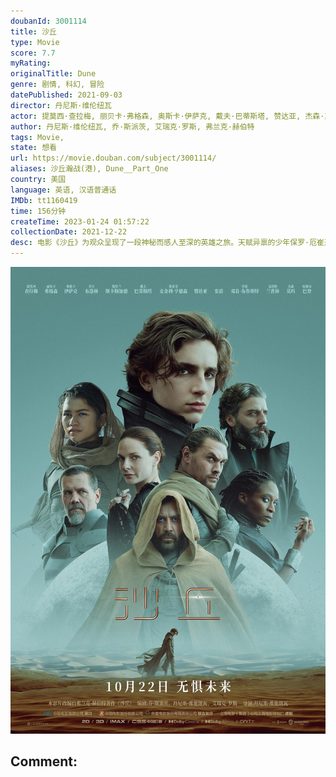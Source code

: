 ```yaml
---
doubanId: 3001114
title: 沙丘
type: Movie
score: 7.7
myRating: 
originalTitle: Dune
genre: 剧情, 科幻, 冒险
datePublished: 2021-09-03
director: 丹尼斯·维伦纽瓦
actor: 提莫西·查拉梅, 丽贝卡·弗格森, 奥斯卡·伊萨克, 戴夫·巴蒂斯塔, 赞达亚, 杰森·莫玛, 乔什·布洛林, 哈维尔·巴登, 斯特兰·斯卡斯加德, 夏洛特·兰普林, 大卫·达斯马齐连, 莎伦·邓肯, 斯蒂芬·亨德森, 迈克尔·纳尔多内, 张震, 巴布斯·奥卢桑莫昆, 奥利弗·瑞安, 查理·罗尔斯, 格洛里亚·奥比安约, 保罗·布林, 比约恩·弗赖贝格, 舒雅德·法瑞斯, 小彼得·斯托亚诺夫, 乔尔·艾米丽, 费辛蒂·巴洛贡, 理查德·卡特, 塔奇亚·纽瓦尔, 本·迪洛韦
author: 丹尼斯·维伦纽瓦, 乔·斯派茨, 艾瑞克·罗斯, 弗兰克·赫伯特
tags: Movie, 
state: 想看
url: https://movie.douban.com/subject/3001114/
aliases: 沙丘瀚战(港), Dune__Part_One
country: 美国
language: 英语, 汉语普通话
IMDb: tt1160419
time: 156分钟
createTime: 2023-01-24 01:57:22
collectionDate: 2021-12-22
desc: 电影《沙丘》为观众呈现了一段神秘而感人至深的英雄之旅。天赋异禀的少年保罗·厄崔迪被命运指引，为了保卫自己的家族和人民，决心前往浩瀚宇宙间最危险的星球，开启一场惊心动魄的冒险。与此同时，各路势力为了抢夺...
---
```


![image](assets/p2687443734.jpg)

Comment: 
---

